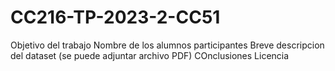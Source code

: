 # CC216-TP-2023-2-CC51

Objetivo del trabajo
Nombre de los alumnos participantes
Breve descripcion del dataset (se puede adjuntar archivo PDF)
COnclusiones
Licencia
